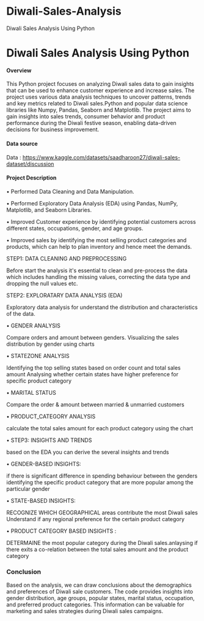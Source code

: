 # Diwali-Sales-Analysis
Diwali Sales Analysis Using Python


# Diwali Sales Analysis Using Python

#### Overview

This Python project focuses on analyzing Diwali sales data to gain insights that can be used to enhance customer experience and increase sales. The project uses various data analysis techniques to uncover patterns, trends and key metrics related to Diwali sales.Python and popular data science libraries like Numpy, Pandas, Seaborn and Matplotlib. The project aims to gain insights into sales trends, consumer behavior and product performance during the Diwali festive season, enabling data-driven decisions for business improvement.

#### Data source

Data : https://www.kaggle.com/datasets/saadharoon27/diwali-sales-dataset/discussion

#### Project Description

•	Performed Data Cleaning and Data Manipulation.

•	Performed Exploratory Data Analysis (EDA) using Pandas, NumPy, Matplotlib, and Seaborn Libraries.

•	Improved Customer experience by identifying potential customers across different states, occupations, gender, and age groups.

•	Improved sales by identifying the most selling product categories and products, which can help to plan inventory and hence meet the demands.

STEP1: DATA CLEANING AND PREPROCESSING

Before start the analysis it's essential to clean and pre-process the data which includes handling the missing values, correcting the data type and dropping the null values etc.

STEP2: EXPLORATARY DATA ANALYSIS (EDA)

Exploratory data analysis for understand the distribution and characteristics of the data.

• GENDER ANALYSIS

Compare orders and amount between genders.
Visualizing the sales distribution by gender using charts

• STATEZONE ANALYSIS  

Identifying the top selling states based on order count and total sales amount
Analysing whether certain states have higher preference for specific product category

• MARITAL STATUS

Compare the order & amount between married & unmarried customers

• PRODUCT_CATEGORY ANALYSIS

calculate the total sales amount for each product category using the chart

• STEP3: INSIGHTS AND TRENDS

  based on the EDA you can derive the several insights and trends
  
• GENDER-BASED INSIGHTS:

if there is significant difference in spending behaviour between the genders
identifying the specific product category that are more popular among the particular gender

• STATE-BASED INSIGHTS:

RECOGNIZE WHICH GEOGRAPHICAL areas contribute the most Diwali sales
Understand if any regional preference for the certain product category

• PRODUCT CATEGORY BASED INSIGHTS :

DETERMAINE the most popular category during the Diwali sales.anlaysing if there exits a co-relation between the total sales amount and the product category

### Conclusion
Based on the analysis, we can draw conclusions about the demographics and preferences of Diwali sale customers. The code provides insights into gender distribution, age groups, popular states, marital status, occupation, and preferred product categories. This information can be valuable for marketing and sales strategies during Diwali sales campaigns.

	




